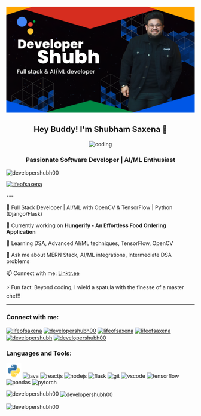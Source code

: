 ![logo](https://github.com/Developershubh00/Developershubh00/blob/main/shubham%20saxena.png) 
<h2 align="center">Hey Buddy! I'm Shubham Saxena 👋</h2>

<p align="center">
  <img align="center" alt="coding" width="400" src="https://cdn.dribbble.com/users/600557/screenshots/3625204/untitled-1.gif">
</p>

<h3 align="center">Passionate Software Developer | AI/ML Enthusiast</h3>
<p align="left"> <img src="https://komarev.com/ghpvc/?username=developershubh00&label=Profile%20views&color=0e75b6&style=flat" alt="developershubh00" /> </p>

<p align="left"> <a href="https://twitter.com/lifeofsaxena" target="blank"><img src="https://img.shields.io/twitter/follow/lifeofsaxena?logo=twitter&style=for-the-badge" alt="lifeofsaxena" /></a> </p>
---

🚀 Full Stack Developer | AI/ML with OpenCV & TensorFlow | Python (Django/Flask)

🔭 Currently working on **Hungerify - An Effortless Food Ordering Application**

🌱 Learning DSA, Advanced AI/ML techniques, TensorFlow, OpenCV

💬 Ask me about MERN Stack, AI/ML integrations, Intermediate DSA problems

📫 Connect with me: [Linktr.ee](https://linktr.ee/lifeofsaxena)

⚡ Fun fact: Beyond coding, I wield a spatula with the finesse of a master chef!!


---

<h3 align="left">Connect with me:</h3>

<p align="left">
  <a href="https://twitter.com/lifeofsaxena" target="blank"><img align="center" src="https://raw.githubusercontent.com/rahuldkjain/github-profile-readme-generator/master/src/images/icons/Social/twitter.svg" alt="lifeofsaxena" height="30" width="40" /></a>
  <a href="https://linkedin.com/in/developershubh00" target="blank"><img align="center" src="https://raw.githubusercontent.com/rahuldkjain/github-profile-readme-generator/master/src/images/icons/Social/linked-in-alt.svg" alt="developershubh00" height="30" width="40" /></a>
  <a href="https://instagram.com/lifeofsaxena" target="blank"><img align="center" src="https://raw.githubusercontent.com/rahuldkjain/github-profile-readme-generator/master/src/images/icons/Social/instagram.svg" alt="lifeofsaxena" height="30" width="40" /></a>
  <a href="https://www.youtube.com/c/lifeofsaxena" target="blank"><img align="center" src="https://raw.githubusercontent.com/rahuldkjain/github-profile-readme-generator/master/src/images/icons/Social/youtube.svg" alt="lifeofsaxena" height="30" width="40" /></a>
  <a href="https://www.codechef.com/users/developershubh" target="blank"><img align="center" src="https://cdn.jsdelivr.net/npm/simple-icons@3.1.0/icons/codechef.svg" alt="developershubh" height="30" width="40" /></a>
  <a href="https://www.leetcode.com/developershubh00" target="blank"><img align="center" src="https://raw.githubusercontent.com/rahuldkjain/github-profile-readme-generator/master/src/images/icons/Social/leet-code.svg" alt="developershubh00" height="30" width="40" /></a>
</p>

<h3 align="left">Languages and Tools:</h3>

<p align="left"> 
  <img src="https://raw.githubusercontent.com/devicons/devicon/master/icons/python/python-original.svg" alt="python" width="40" height="40"/>
  <img src="https://www.vectorlogo.zone/logos/java/java-icon.svg" alt="java" width="40" height="40"/>
  <img src="https://www.vectorlogo.zone/logos/reactjs/reactjs-icon.svg" alt="reactjs" width="40" height="40"/>
  <img src="https://www.vectorlogo.zone/logos/nodejs/nodejs-icon.svg" alt="nodejs" width="40" height="40"/>
  <img src="https://www.vectorlogo.zone/logos/flask/flask-icon.svg" alt="flask" width="40" height="40"/>
  <img src="https://www.vectorlogo.zone/logos/git-scm/git-scm-icon.svg" alt="git" width="40" height="40"/>
  <img src="https://www.vectorlogo.zone/logos/visualstudio_code/visualstudio_code-icon.svg" alt="vscode" width="40" height="40"/>
  <img src="https://www.vectorlogo.zone/logos/tensorflow/tensorflow-icon.svg" alt="tensorflow" width="40" height="40"/>
  <img src="https://upload.wikimedia.org/wikipedia/commons/thumb/e/ed/Pandas_logo.svg/1200px-Pandas_logo.svg.png" alt="pandas" width="40" height="40"/>
  <img src="https://pytorch.org/assets/images/pytorch-logo.png" alt="pytorch" width="40" height="40"/>
  <!-- Add more icons as needed -->
</p>

<p align="center">
<p><img align="left" src="https://github-readme-stats.vercel.app/api/top-langs?username=developershubh00&show_icons=true&locale=en&layout=compact" alt="developershubh00" /></p>

<p>&nbsp;<img align="center" src="https://github-readme-stats.vercel.app/api?username=developershubh00&show_icons=true&locale=en" alt="developershubh00" /></p>

<p><img align="center" src="https://github-readme-streak-stats.herokuapp.com/?user=developershubh00&" alt="developershubh00" /></p>
